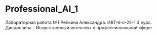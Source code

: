 # Professional_AI_1
Лабораторная работа №1 Репкина Александра. ИВТ-б-о-22-1 3 курс. Дисциплина - Искусственный интеллект в профессиональной сфере
